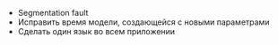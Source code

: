 * Segmentation fault
* Исправить время модели, создающейся с новыми параметрами
* Сделать один язык во всем приложении
